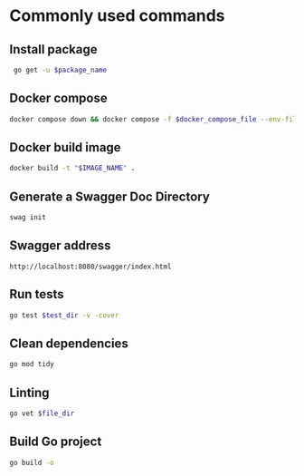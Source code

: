# Commonly used commands

## Install package

```bash
 go get -u $package_name
```

## Docker compose

```bash
docker compose down && docker compose -f $docker_compose_file --env-file $env_file up -d --build
```

## Docker build image

```bash
docker build -t "$IMAGE_NAME" .
```

## Generate a Swagger Doc Directory

```bash
swag init
```

## Swagger address

```http
http://localhost:8080/swagger/index.html
```

## Run tests

```bash
go test $test_dir -v -cover
```

## Clean dependencies

```bash
go mod tidy
```

## Linting

```bash
go vet $file_dir
```

## Build Go project

```bash
go build -o 
```
